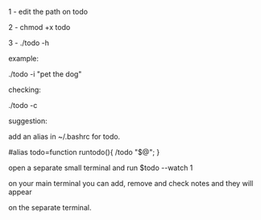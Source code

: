 1 - edit the path on todo

2 - chmod +x todo

3 - ./todo -h


example:

./todo -i "pet the dog"


checking:

./todo -c


suggestion:

add an alias in ~/.bashrc for todo.


#alias todo=function runtodo(){ <your path>/todo "$@"; }


open a separate small terminal and run $todo --watch 1


on your main terminal you can add, remove and check notes and they will appear


on the separate terminal.
